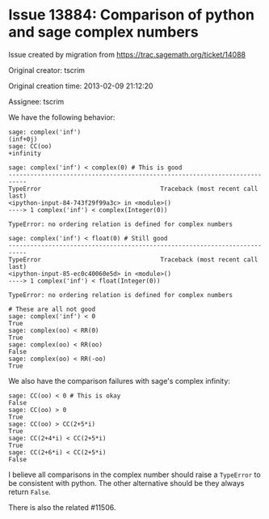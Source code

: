 # Issue 13884: Comparison of python and sage complex numbers

Issue created by migration from https://trac.sagemath.org/ticket/14088

Original creator: tscrim

Original creation time: 2013-02-09 21:12:20

Assignee: tscrim

We have the following behavior:

```
sage: complex('inf')
(inf+0j)
sage: CC(oo)
+infinity

sage: complex('inf') < complex(0) # This is good
---------------------------------------------------------------------------
TypeError                                 Traceback (most recent call last)
<ipython-input-84-743f29f99a3c> in <module>()
----> 1 complex('inf') < complex(Integer(0))

TypeError: no ordering relation is defined for complex numbers

sage: complex('inf') < float(0) # Still good
---------------------------------------------------------------------------
TypeError                                 Traceback (most recent call last)
<ipython-input-85-ec0c40060e5d> in <module>()
----> 1 complex('inf') < float(Integer(0))

TypeError: no ordering relation is defined for complex numbers

# These are all not good
sage: complex('inf') < 0
True
sage: complex(oo) < RR(0)
True
sage: complex(oo) < RR(oo)
False
sage: complex(oo) < RR(-oo)
True
```


We also have the comparison failures with sage's complex infinity:

```
sage: CC(oo) < 0 # This is okay
False
sage: CC(oo) > 0
True
sage: CC(oo) > CC(2+5*i)
True
sage: CC(2+4*i) < CC(2+5*i)  
True
sage: CC(2+6*i) < CC(2+5*i)
False
```


I believe all comparisons in the complex number should raise a `TypeError` to be consistent with python. The other alternative should be they always return `False`.

There is also the related #11506.


